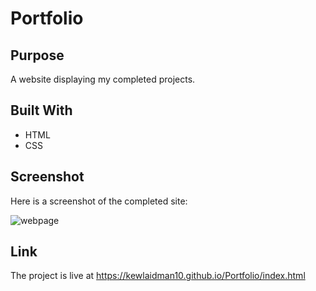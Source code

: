 # Portfolio

## Purpose
A website displaying my completed projects.

## Built With
* HTML
* CSS

## Screenshot
Here is a screenshot of the completed site:

![webpage](https://user-images.githubusercontent.com/94494147/145751493-e25e2c1b-2ee7-4211-a824-8d6b9737fe85.jpeg)

## Link

The project is live at 
https://kewlaidman10.github.io/Portfolio/index.html